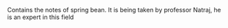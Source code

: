 Contains the notes of spring bean. 
It is being taken by professor Natraj, he is an expert in this field
